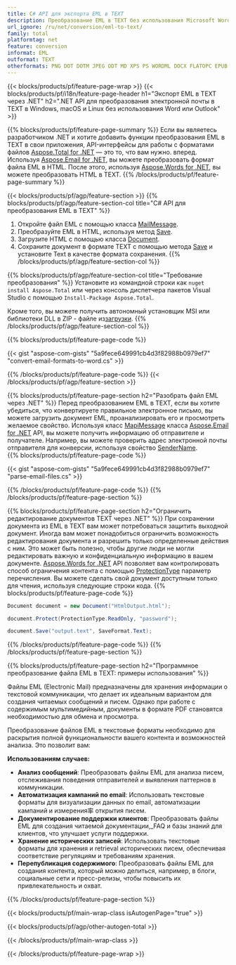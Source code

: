 ```yaml
---
title: C# API для экспорта EML в TEXT
description: Преобразование EML в TEXT без использования Microsoft Word или Outlook на .NET
url_ignore: /ru/net/conversion/eml-to-text/
family: total
platformtag: net
feature: conversion
informat: EML
outformat: TEXT
otherformats: PNG DOT DOTM JPEG ODT MD XPS PS WORDML DOCX FLATOPC EPUB SVG TIFF DOTX RTF OTT DOCM DOC PDF PCL GIF TEXT EMF
---
```

{{< blocks/products/pf/feature-page-wrap >}}
{{< blocks/products/pf/i18n/feature-page-header h1="Экспорт EML в TEXT через .NET" h2=".NET API для преобразования электронной почты в TEXT в Windows, macOS и Linux без использования Word или Outlook" >}}

{{% blocks/products/pf/feature-page-summary %}}
Если вы являетесь разработчиком .NET и хотите добавить функции преобразования EML в TEXT в свои приложения, API-интерфейсы для работы с форматами файлов [Aspose.Total for .NET](https://products.aspose.com/total/net/) — это то, что вам нужно. вперед. Используя [Aspose.Email for .NET](https://products.aspose.com/email/net/), вы можете преобразовать формат файла EML в HTML. После этого, используя [Aspose.Words for .NET](https://products.aspose.com/words/net/), вы можете преобразовать HTML в TEXT.
{{% /blocks/products/pf/feature-page-summary  %}}

{{< blocks/products/pf/agp/feature-section >}}
{{% blocks/products/pf/agp/feature-section-col title="C# API для преобразования EML в TEXT" %}}
1. Откройте файл EML с помощью класса [MailMessage](https://reference.aspose.com/eml/net/aspose.eml/mailmessage).
2. Преобразуйте EML в HTML, используя метод [Save](https://reference.aspose.com/email/net/aspose.email.mailmessage/save/methods/3).
3. Загрузите HTML с помощью класса [Document](https://reference.aspose.com/words/net/aspose.words/document).
4. Сохраните документ в формате TEXT с помощью метода [Save](https://reference.aspose.com/words/net/aspose.words.document/save/methods/4) и установите Text в качестве формата сохранения.
{{% /blocks/products/pf/agp/feature-section-col %}}

{{% blocks/products/pf/agp/feature-section-col title="Требование преобразования" %}}
Установите из командной строки как ```nuget install Aspose.Total``` или через консоль диспетчера пакетов Visual Studio с помощью ```Install-Package Aspose.Total```.

Кроме того, вы можете получить автономный установщик MSI или библиотеки DLL в ZIP - файле из[загрузки](https://releases.aspose.comtotal/net).
{{% /blocks/products/pf/agp/feature-section-col %}}

{{% blocks/products/pf/feature-page-code %}}
{{< gist "aspose-com-gists" "5a9fece649991cb4d3f82988b0979ef7" "convert-email-formats-to-word.cs" >}}
{{% /blocks/products/pf/feature-page-code %}}
{{< /blocks/products/pf/agp/feature-section >}}

{{% blocks/products/pf/feature-page-section  h2="Разобрать файл EML через .NET" %}}
Перед преобразованием EML в TEXT, если вы хотите убедиться, что конвертируете правильное электронное письмо, вы можете загрузить документ EML, проанализировать его и просмотреть желаемое свойство. Используя класс [MapiMessage](https://reference.aspose.com/email/net/aspose.email.mapi/mapimessage) класса [Aspose.Email for .NET](https://products.aspose.com/email/net/) API, вы можете получить информацию об отправителе и получателе. Например, вы можете проверить адрес электронной почты отправителя для конверсии, используя свойство [SenderName](https://reference.aspose.com/email/net/aspose.email.mapi/mapimessage/properties/sendername).  
{{% blocks/products/pf/feature-page-code %}}
{{< gist "aspose-com-gists" "5a9fece649991cb4d3f82988b0979ef7" "parse-email-files.cs" >}}
{{% /blocks/products/pf/feature-page-code  %}}
{{% /blocks/products/pf/feature-page-section %}}

{{% blocks/products/pf/feature-page-section  h2="Ограничить редактирование документов TEXT через .NET" %}}
При сохранении документа из EML в TEXT вам может потребоваться защитить выходной документ. Иногда вам может понадобиться ограничить возможность редактирования документа и разрешить только определенные действия с ним. Это может быть полезно, чтобы другие люди не могли редактировать важную и конфиденциальную информацию в вашем документе. [Aspose.Words for .NET](https://products.aspose.com/words/net/) API позволяет вам контролировать способ ограничения контента с помощью [ProtectionType](https://reference.aspose.com/words/net/aspose.words/protectiontype) параметр перечисления. Вы можете сделать свой документ доступным только для чтения, используя следующие строки кода. 
{{% blocks/products/pf/feature-page-code %}}

```cs
Document document = new Document("HtmlOutput.html");

document.Protect(ProtectionType.ReadOnly, "password");

document.Save("output.text", SaveFormat.Text);  
```

{{% /blocks/products/pf/feature-page-code  %}}
{{% /blocks/products/pf/feature-page-section %}}

{{% blocks/products/pf/feature-page-section  h2="Программное преобразование файла EML в TEXT: примеры использования" %}}
Файлы EML (Electronic Mail) предназначены для хранения информации о текстовой коммуникации, что делает их идеальным вариантом для создания читаемых сообщений и писем. Однако при работе с содержимым мультимедийным, документы в формате PDF становятся необходимостью для обмена и просмотра.

Преобразование файлов EML в текстовые форматы необходимо для раскрытия полной функциональности вашего контента и возможностей анализа. Это позволит вам:

**Использованиям случаев:**

*   **Анализ сообщений**: Преобразовать файлы EML для анализа писем, отслеживания поведения отправителей и выявления паттернов в коммуникации.
*   **Автоматизация кампаний по email**: Использовать текстовые форматы для визуализации данных по email, автоматизации кампаний и измерения率 открытия писем.
*   **Документирование поддержки клиентов**: Преобразовать файлы EML для создания читаемой документации,_FAQ и базы знаний для клиентов, что улучшает услуги поддержки.
*   **Хранение исторических записей**: Использовать текстовые форматы для хранения и retrieval исторических писем, обеспечивая соответствие регуляциям и требованиям хранения.
*   **Перепубликация содержимого**: Преобразовать файлы EML для создания контента, который можно делиться, например, в блоги, социальные сети и пресс-релизы, чтобы повысить их привлекательность и охват.
{{% /blocks/products/pf/feature-page-section %}}
{{< blocks/products/pf/main-wrap-class isAutogenPage="true" >}}

{{< blocks/products/pf/agp/other-autogen-total >}}


{{< /blocks/products/pf/main-wrap-class >}}

{{< /blocks/products/pf/feature-page-wrap >}}